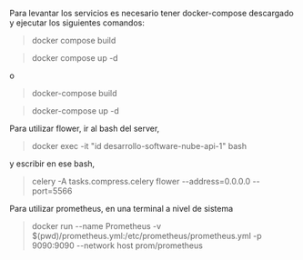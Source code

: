Para levantar los servicios es necesario tener docker-compose descargado y ejecutar los siguientes comandos:

> docker compose build

> docker compose up -d
 
 o

> docker-compose build

> docker-compose up -d

Para utilizar flower, ir al bash del server,

> docker exec -it "id desarrollo-software-nube-api-1" bash

y escribir en ese bash,

> celery -A tasks.compress.celery flower  --address=0.0.0.0 --port=5566

Para utilizar prometheus, en una terminal a nivel de sistema

> docker run --name Prometheus -v $(pwd)/prometheus.yml:/etc/prometheus/prometheus.yml -p 9090:9090 --network host prom/prometheus
